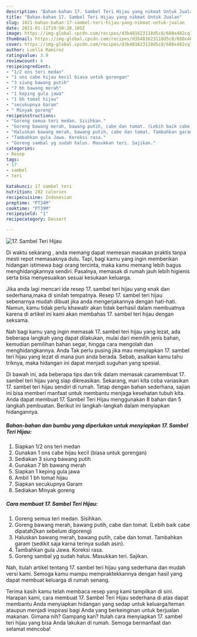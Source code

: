 ```yaml
---
description: "Bahan-bahan 17. Sambel Teri Hijau yang nikmat Untuk Jualan"
title: "Bahan-bahan 17. Sambel Teri Hijau yang nikmat Untuk Jualan"
slug: 1021-bahan-bahan-17-sambel-teri-hijau-yang-nikmat-untuk-jualan
date: 2021-01-11T19:50:20.105Z
image: https://img-global.cpcdn.com/recipes/d3b481623118d5c8/680x482cq70/17-sambel-teri-hijau-foto-resep-utama.jpg
thumbnail: https://img-global.cpcdn.com/recipes/d3b481623118d5c8/680x482cq70/17-sambel-teri-hijau-foto-resep-utama.jpg
cover: https://img-global.cpcdn.com/recipes/d3b481623118d5c8/680x482cq70/17-sambel-teri-hijau-foto-resep-utama.jpg
author: Luella Ramirez
ratingvalue: 3.9
reviewcount: 4
recipeingredient:
- "1/2 ons teri medan"
- "1 ons cabe hijau kecil biasa untuk gorengan"
- "3 siung bawang putih"
- "7 bh bawang merah"
- "1 keping gula jawa"
- "1 bh tomat hijau"
- "secukupnya Garam"
- " Minyak goreng"
recipeinstructions:
- "Goreng semua teri medan. Sisihkan."
- "Goreng bawang merah, bawang putih, cabe dan tomat. (Lebih baik cabe dipatah2kan sebelum digoreng)"
- "Haluskan bawang merah, bawang putih, cabe dan tomat. Tambahkan garam (sedikit saja karna terinya sudah asin)."
- "Tambahkan gula Jawa. Koreksi rasa."
- "Goreng sambal yg sudah halus. Masukkan teri. Sajikan."
categories:
- Resep
tags:
- 17
- sambel
- teri

katakunci: 17 sambel teri 
nutrition: 282 calories
recipecuisine: Indonesian
preptime: "PT34M"
cooktime: "PT39M"
recipeyield: "1"
recipecategory: Dessert

---
```



![17. Sambel Teri Hijau](https://img-global.cpcdn.com/recipes/d3b481623118d5c8/680x482cq70/17-sambel-teri-hijau-foto-resep-utama.jpg)

Di waktu  sekarang , anda memang dapat memesan masakan praktis tanpa mesti repot memasaknya dulu. Tapi, bagi kamu yang ingin memberikan hidangan istimewa bagi orang tercinta, maka kamu memang lebih bagus menghidangkannya sendiri. Pasalnya, memasak di rumah jauh lebih higienis serta bisa menyesuaikan sesuai kesukaan keluarga.

Jika anda lagi mencari ide resep 17. sambel teri hijau yang enak dan sederhana,maka di sinilah tempatnya. Resep 17. sambel teri hijau  sebenarnya mudah dibuat jika anda mengerjakannya dengan hati-hati. Namun, kamu tidak perlu khawatir akan tidak berhasil dalam membuatnya 
karena di artikel ini kami akan membahas 17. sambel teri hijau dengan seksama.  



Nah bagi kamu yang ingin memasak 17. sambel teri hijau yang lezat, ada beberapa langkah yang dapat dilakukan, mulai dari memilih jenis bahan, kemudian pemilihan bahan segar, hingga cara mengolah dan menghidangkannya. Anda Tak perlu pusing jika mau menyiapkan 17. sambel teri hijau yang lezat di mana pun anda berada. Sebab, asalkan kamu  tahu triknya, maka hidangan ini dapat menjadi suguhan yang spesial.

Di bawah ini, ada beberapa tips dan trik dalam memasak caramembuat 17. sambel teri hijau yang siap dikreasikan. Sekarang, mari kita coba variasikan 17. sambel teri hijau sendiri di rumah. Tetap dengan bahan sederhana, sajian ini bisa memberi manfaat untuk membantu menjaga kesehatan tubuh kita. Anda dapat membuat 17. Sambel Teri Hijau menggunakan 8 bahan dan 5 langkah pembuatan. Berikut ini langkah-langkah dalam menyiapkan hidangannya.

<!--inarticleads1-->

##### Bahan-bahan dan bumbu yang diperlukan untuk menyiapkan 17. Sambel Teri Hijau:

1. Siapkan 1/2 ons teri medan
1. Gunakan 1 ons cabe hijau kecil (biasa untuk gorengan)
1. Sediakan 3 siung bawang putih
1. Gunakan 7 bh bawang merah
1. Siapkan 1 keping gula jawa
1. Ambil 1 bh tomat hijau
1. Siapkan secukupnya Garam
1. Sediakan  Minyak goreng




<!--inarticleads2-->

##### Cara membuat 17. Sambel Teri Hijau:

1. Goreng semua teri medan. Sisihkan.
1. Goreng bawang merah, bawang putih, cabe dan tomat. (Lebih baik cabe dipatah2kan sebelum digoreng)
1. Haluskan bawang merah, bawang putih, cabe dan tomat. Tambahkan garam (sedikit saja karna terinya sudah asin).
1. Tambahkan gula Jawa. Koreksi rasa.
1. Goreng sambal yg sudah halus. Masukkan teri. Sajikan.




Nah, itulah artikel tentang  17. sambel teri hijau  yang sederhana dan mudah versi kami. Semoga kamu mampu mempraktekkannya dengan hasil yang dapat membuat keluarga di rumah senang. 

Terima kasih kamu telah membaca resep yang kami tampilkan di sini. Harapan kami, cara membuat  17. Sambel Teri Hijau sederhana di atas dapat membantu Anda menyiapkan hidangan yang sedap untuk keluarga/teman ataupun menjadi inspirasi bagi Anda yang berkeinginan untuk berjualan makanan. Gimana nih? Gampang kan? Itulah cara menyiapkan 17. sambel teri hijau yang bisa Anda lakukan di rumah. Semoga bermanfaat dan selamat mencoba!

